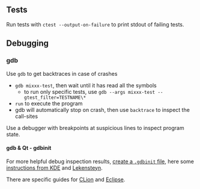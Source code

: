 ## Tests
Run tests with `ctest --output-on-failure` to print stdout of failing tests.

## Debugging
### gdb
Use `gdb` to get backtraces in case of crashes
- `gdb mixxx-test`, then wait until it has read all the symbols
  - to run only specific tests, use `gdb --args mixxx-test --gtest_filter=TESTNAME\*`
- `run` to execute the program
- gdb will automatically stop on crash, then use `backtrace` to inspect the call-sites

Use a debugger with breakpoints at suspicious lines to inspect program state.

#### gdb & Qt - gdbinit
For more helpful debug inspection results, [create a `.gdbinit` file](https://unix.stackexchange.com/a/202375), here some [instructions from KDE](https://community.kde.org/Guidelines_and_HOWTOs/Debugging/Debugging_with_GDB) and [Lekensteyn](https://github.com/Lekensteyn/qt5printers).

There are specific guides for [CLion](https://www.jetbrains.com/help/clion/qt-tutorial.html#debug-renderers) and [Eclipse](Eclipse#set-up-debug).
